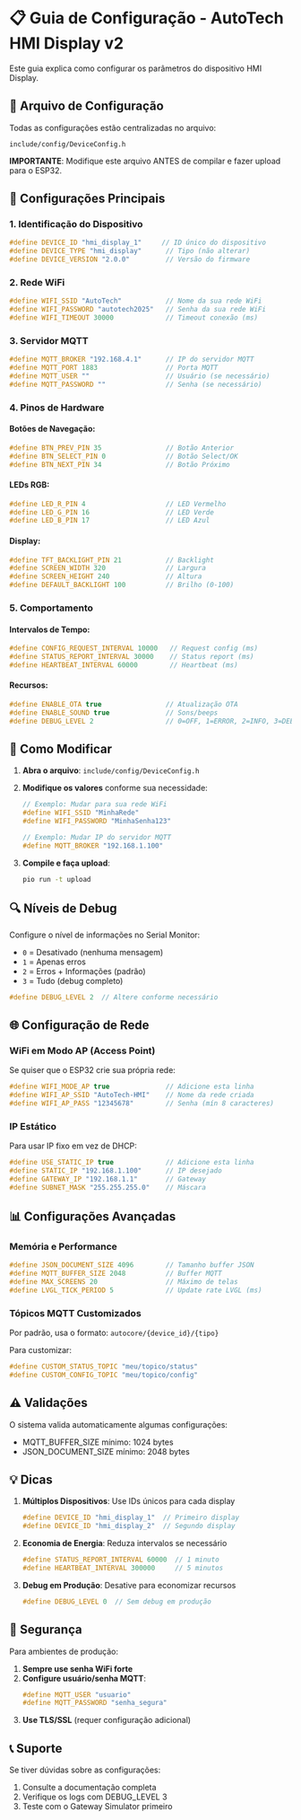 # 📋 Guia de Configuração - AutoTech HMI Display v2

Este guia explica como configurar os parâmetros do dispositivo HMI Display.

## 🔧 Arquivo de Configuração

Todas as configurações estão centralizadas no arquivo:
```
include/config/DeviceConfig.h
```

**IMPORTANTE**: Modifique este arquivo ANTES de compilar e fazer upload para o ESP32.

## 📝 Configurações Principais

### 1. Identificação do Dispositivo

```cpp
#define DEVICE_ID "hmi_display_1"     // ID único do dispositivo
#define DEVICE_TYPE "hmi_display"      // Tipo (não alterar)
#define DEVICE_VERSION "2.0.0"         // Versão do firmware
```

### 2. Rede WiFi

```cpp
#define WIFI_SSID "AutoTech"           // Nome da sua rede WiFi
#define WIFI_PASSWORD "autotech2025"   // Senha da sua rede WiFi
#define WIFI_TIMEOUT 30000             // Timeout conexão (ms)
```

### 3. Servidor MQTT

```cpp
#define MQTT_BROKER "192.168.4.1"      // IP do servidor MQTT
#define MQTT_PORT 1883                 // Porta MQTT
#define MQTT_USER ""                   // Usuário (se necessário)
#define MQTT_PASSWORD ""               // Senha (se necessário)
```

### 4. Pinos de Hardware

#### Botões de Navegação:
```cpp
#define BTN_PREV_PIN 35                // Botão Anterior
#define BTN_SELECT_PIN 0               // Botão Select/OK
#define BTN_NEXT_PIN 34                // Botão Próximo
```

#### LEDs RGB:
```cpp
#define LED_R_PIN 4                    // LED Vermelho
#define LED_G_PIN 16                   // LED Verde
#define LED_B_PIN 17                   // LED Azul
```

#### Display:
```cpp
#define TFT_BACKLIGHT_PIN 21           // Backlight
#define SCREEN_WIDTH 320               // Largura
#define SCREEN_HEIGHT 240              // Altura
#define DEFAULT_BACKLIGHT 100          // Brilho (0-100)
```

### 5. Comportamento

#### Intervalos de Tempo:
```cpp
#define CONFIG_REQUEST_INTERVAL 10000   // Request config (ms)
#define STATUS_REPORT_INTERVAL 30000    // Status report (ms)
#define HEARTBEAT_INTERVAL 60000        // Heartbeat (ms)
```

#### Recursos:
```cpp
#define ENABLE_OTA true                // Atualização OTA
#define ENABLE_SOUND true              // Sons/beeps
#define DEBUG_LEVEL 2                  // 0=OFF, 1=ERROR, 2=INFO, 3=DEBUG
```

## 🚀 Como Modificar

1. **Abra o arquivo**: `include/config/DeviceConfig.h`

2. **Modifique os valores** conforme sua necessidade:
   ```cpp
   // Exemplo: Mudar para sua rede WiFi
   #define WIFI_SSID "MinhaRede"
   #define WIFI_PASSWORD "MinhaSenha123"
   
   // Exemplo: Mudar IP do servidor MQTT
   #define MQTT_BROKER "192.168.1.100"
   ```

3. **Compile e faça upload**:
   ```bash
   pio run -t upload
   ```

## 🔍 Níveis de Debug

Configure o nível de informações no Serial Monitor:

- `0` = Desativado (nenhuma mensagem)
- `1` = Apenas erros
- `2` = Erros + Informações (padrão)
- `3` = Tudo (debug completo)

```cpp
#define DEBUG_LEVEL 2  // Altere conforme necessário
```

## 🌐 Configuração de Rede

### WiFi em Modo AP (Access Point)

Se quiser que o ESP32 crie sua própria rede:

```cpp
#define WIFI_MODE_AP true              // Adicione esta linha
#define WIFI_AP_SSID "AutoTech-HMI"    // Nome da rede criada
#define WIFI_AP_PASS "12345678"        // Senha (mín 8 caracteres)
```

### IP Estático

Para usar IP fixo em vez de DHCP:

```cpp
#define USE_STATIC_IP true             // Adicione esta linha
#define STATIC_IP "192.168.1.100"      // IP desejado
#define GATEWAY_IP "192.168.1.1"       // Gateway
#define SUBNET_MASK "255.255.255.0"    // Máscara
```

## 📊 Configurações Avançadas

### Memória e Performance

```cpp
#define JSON_DOCUMENT_SIZE 4096        // Tamanho buffer JSON
#define MQTT_BUFFER_SIZE 2048          // Buffer MQTT
#define MAX_SCREENS 20                 // Máximo de telas
#define LVGL_TICK_PERIOD 5             // Update rate LVGL (ms)
```

### Tópicos MQTT Customizados

Por padrão, usa o formato: `autocore/{device_id}/{tipo}`

Para customizar:
```cpp
#define CUSTOM_STATUS_TOPIC "meu/topico/status"
#define CUSTOM_CONFIG_TOPIC "meu/topico/config"
```

## ⚠️ Validações

O sistema valida automaticamente algumas configurações:
- MQTT_BUFFER_SIZE mínimo: 1024 bytes
- JSON_DOCUMENT_SIZE mínimo: 2048 bytes

## 💡 Dicas

1. **Múltiplos Dispositivos**: Use IDs únicos para cada display
   ```cpp
   #define DEVICE_ID "hmi_display_1"  // Primeiro display
   #define DEVICE_ID "hmi_display_2"  // Segundo display
   ```

2. **Economia de Energia**: Reduza intervalos se necessário
   ```cpp
   #define STATUS_REPORT_INTERVAL 60000  // 1 minuto
   #define HEARTBEAT_INTERVAL 300000     // 5 minutos
   ```

3. **Debug em Produção**: Desative para economizar recursos
   ```cpp
   #define DEBUG_LEVEL 0  // Sem debug em produção
   ```

## 🔐 Segurança

Para ambientes de produção:

1. **Sempre use senha WiFi forte**
2. **Configure usuário/senha MQTT**:
   ```cpp
   #define MQTT_USER "usuario"
   #define MQTT_PASSWORD "senha_segura"
   ```
3. **Use TLS/SSL** (requer configuração adicional)

## 📞 Suporte

Se tiver dúvidas sobre as configurações:
1. Consulte a documentação completa
2. Verifique os logs com DEBUG_LEVEL 3
3. Teste com o Gateway Simulator primeiro